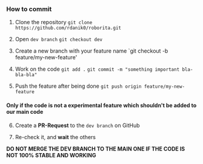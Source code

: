 ### How to commit
1. Clone the repository 
`git clone https://github.com/rdanik0/roborita.git`

2. Open `dev branch`
`git checkout dev`

3. Create a new branch with your feature name
`git checkout -b feature/my-new-feature'

4. Work on the code
`git add .`
`git commit -m "something important bla-bla-bla"`

5. Push the feature after being done
`git push origin feature/my-new-feature`

#### Only if the code is not a experimental feature which shouldn't be added to our main code
6. Create a **PR-Request** to the `dev branch` on GitHub

7. Re-check it, and **wait** the others

**DO NOT MERGE THE DEV BRANCH TO THE MAIN ONE IF THE CODE IS NOT 100% STABLE AND WORKING**  

